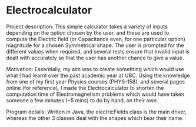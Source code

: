 # Electrocalculator
Project description:
    This simple calculator takes a variety of inputs depending on the option chosen by the user, and these are used to compute
    the Electric field (or Capacitance even, for one particular option) magnitude for a chosen Symmetrical shape.
    The user is prompted for the different values when required, and several tests ensure that invalid input is dealt with accurately
    so that the user has another chance to give a value.

Motivation:
Essentially, my aim was to create something which would use what I had learnt over the past academic year at UBC.
Using the knowledge from one of my first year Physics courses (PHYS-158), and several pages online (for reference), I made the Electrocalculator to shorten the computation time of Electromagnetism problems which would have taken someone a few minutes (~5 mins) to do by hand, on their own.

Program details:
Written in Java, the electricFields class is the main driver, whereas the other 3 classes deal with the shapes which bear their name.
